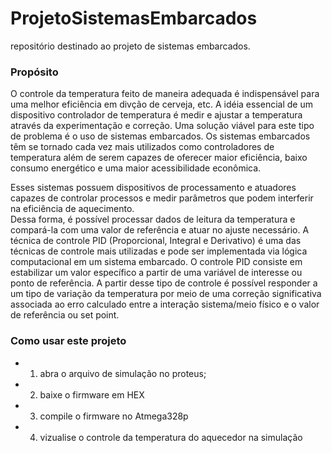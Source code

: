 # ProjetoSistemasEmbarcados
repositório destinado ao projeto de sistemas embarcados. 

### Propósito
O controle da temperatura feito de maneira adequada é indispensável para uma melhor eficiência em divção de cerveja, etc. 
A idéia essencial de um dispositivo controlador de temperatura é medir e ajustar a temperatura através da experimentação e correção.  Uma solução viável para este tipo de problema é o uso de sistemas embarcados. 
Os sistemas embarcados têm se tornado cada vez mais utilizados como controladores de temperatura além de serem capazes de oferecer maior eficiência, baixo consumo energético e uma maior acessibilidade econômica. 

Esses sistemas possuem dispositivos de processamento e atuadores capazes de controlar processos e medir  parâmetros que podem  interferir na eficiência de aquecimento.  
Dessa forma, é possível processar dados de leitura da temperatura e compará-la com uma valor de referência e atuar no ajuste necessário. 
A técnica de controle PID (Proporcional, Integral e Derivativo) é uma das técnicas de controle mais utilizadas e pode ser implementada via lógica computacional em um sistema embarcado. O controle PID consiste em estabilizar um valor específico a partir de uma variável de interesse ou ponto de referência. A partir desse tipo de controle é possível responder a um tipo de variação da temperatura por meio de uma correção significativa associada ao erro calculado entre a interação sistema/meio físico e o valor de referência ou set point.

### Como usar este projeto 

- 1. abra o arquivo de simulação no proteus;
- 2. baixe o firmware em HEX
- 3. compile o firmware no Atmega328p
- 4. vizualise o controle da temperatura do aquecedor na simulação

